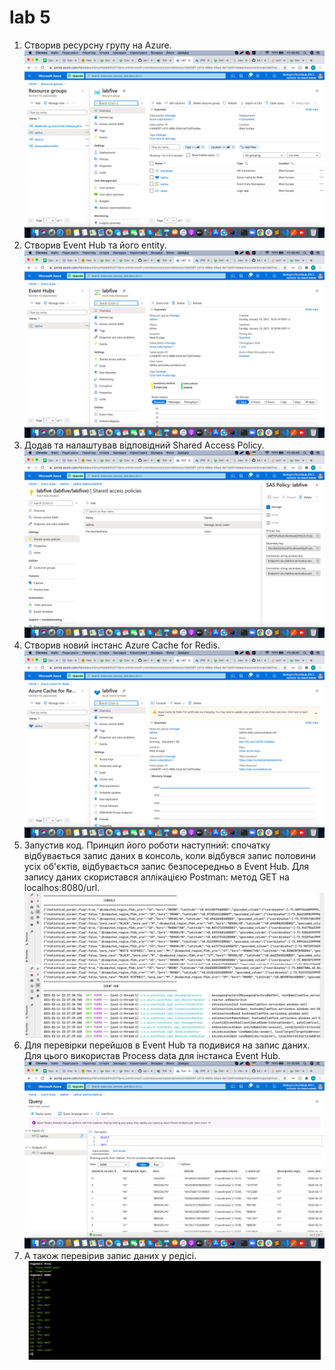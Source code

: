 # lab 5

1. Створив ресурсну групу на Azure.
![alt text](screenshots/1.png "Опис")
2. Створив Event Hub та його entity.
![alt text](screenshots/2.png "Опис")
3. Додав та налаштував відповідний Shared Access Policy.
![alt text](screenshots/3.png "Опис")
4. Створив новий інстанс Azure Cache for Redis.
![alt text](screenshots/4.png "Опис")
5. Запустив код. Принцип його роботи наступний: спочатку відбувається запис даних в консоль, коли відбувся запис половини усіх об'єктів, відбувається запис безпосередньо в Event Hub. Для запису даних скористався аплікацією Postman: метод GET на localhos:8080/url.
![alt text](screenshots/5.png "Опис")
![alt text](screenshots/6.png "Опис")
6. Для перевірки перейшов в Event Hub та подивися на запис даних. Для цього використав Process data для інстанса Event Hub.
![alt text](screenshots/7.png "Опис")
7. А також перевірив запис даних у редісі.
![alt text](screenshots/8.png "Опис")


